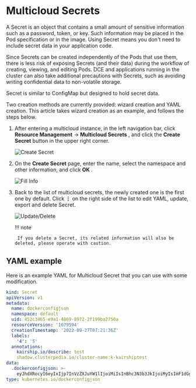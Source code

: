 # Multicloud Secrets

A Secret is an object that contains a small amount of sensitive information such as a password, token, or key.
Such information may be placed in the Pod specification or in the image.
Using Secret means you don't need to include secret data in your application code.

Since Secrets can be created independently of the Pods that use them, there is less risk of exposing Secrets (and their data) during the workflow of creating, viewing, and editing Pods.
DCE and applications running in the cluster can also take additional precautions with Secrets, such as avoiding writing confidential data to non-volatile storage.

Secret is similar to ConfigMap but designed to hold secret data.

Two creation methods are currently provided: wizard creation and YAML creation. This article takes wizard creation as an example, and follows the steps below.

1. After entering a multicloud instance, in the left navigation bar, click __Resource Management__ -> __Multicloud Secrets__ , and click the __Create Secret__ button in the upper right corner.

    ![Create Secret](https://docs.daocloud.io/daocloud-docs-images/docs/en/docs/kairship/images/secret01.png)

2. On the __Create Secret__ page, enter the name, select the namespace and other information, and click __OK__ .

    ![Fill Info](https://docs.daocloud.io/daocloud-docs-images/docs/en/docs/kairship/images/secret02.png)

3. Back to the list of multicloud secrets, the newly created one is the first one by default. Click __⋮__ on the right side of the list to edit YAML, update, export and delete Secret.

    ![Update/Delete](https://docs.daocloud.io/daocloud-docs-images/docs/en/docs/kairship/images/secret03.png)

    !!! note

        If you delete a Secret, its related information will also be deleted, please operate with caution.

## YAML example

Here is an example YAML for Multicloud Secret that you can use with some modification.

```yaml
kind: Secret
apiVersion: v1
metadata:
  name: dockerconfigjson
  namespace: default
  uid: 452c3465-e9a1-4869-8972-2f199ba2750a
  resourceVersion: '1679594'
  creationTimestamp: '2022-09-27T07:21:36Z'
  labels:
    '4': '5'
  annotations:
    kairship.io/describe: test
    shadow.clusterpedia.io/cluster-name:k-kairshiptest
data:
  .dockerconfigjson: >-
    eyJhdXRocyI6eyIxIjp7InVzZXJuYW1lIjoiMiIsInBhc3N3b3JkIjoiMyIsImF1dGgiOiJNam96In19fQ==
type: kubernetes.io/dockerconfigjson
```
